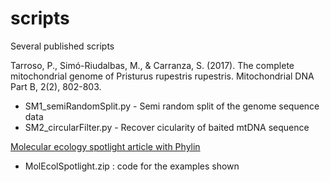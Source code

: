 # scripts
Several published scripts



Tarroso, P., Simó-Riudalbas, M., & Carranza, S. (2017). The complete mitochondrial genome of Pristurus rupestris rupestris. Mitochondrial DNA Part B, 2(2), 802-803.

- SM1_semiRandomSplit.py - Semi random split of the genome sequence data
- SM2_circularFilter.py - Recover cicularity of baited mtDNA sequence

[Molecular ecology spotlight article with Phylin](https://molecularecologyblog.com/2019/09/03/method-summary-mapping-genetic-patterns-across-landscapes-with-phylin/#respond)

- MolEcolSpotlight.zip : code for the examples shown
 
